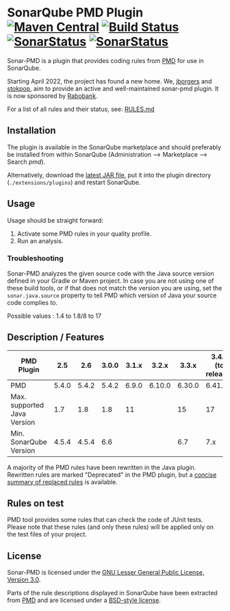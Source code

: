 # SonarQube PMD Plugin [![Maven Central](https://maven-badges.herokuapp.com/maven-central/org.sonarsource.pmd/sonar-pmd-plugin/badge.svg)](https://maven-badges.herokuapp.com/maven-central/org.sonarsource.pmd/sonar-pmd-plugin) [![Build Status](https://api.travis-ci.org/jborgers/sonar-pmd.svg?branch=master)](https://travis-ci.org/jborgers/sonar-pmd) [![SonarStatus](https://sonarcloud.io/api/project_badges/measure?project=org.sonarsource.pmd%3Asonar-pmd&metric=alert_status)](https://sonarcloud.io/dashboard?id=org.sonarsource.pmd%3Asonar-pmd) [![SonarStatus](https://sonarcloud.io/api/project_badges/measure?project=org.sonarsource.pmd%3Asonar-pmd&metric=coverage)](https://sonarcloud.io/dashboard?id=org.sonarsource.pmd%3Asonar-pmd)
Sonar-PMD is a plugin that provides coding rules from [PMD](https://pmd.github.io/) for use in SonarQube.

Starting April 2022, the project has found a new home. We, [jborgers](https://github.com/jborgers) and [stokpop](https://github.com/stokpop), 
aim to provide an active and well-maintained sonar-pmd plugin. It is now sponsored by [Rabobank](https://www.rabobank.com/).

For a list of all rules and their status, see: [RULES.md](https://github.com/jborgers/sonar-pmd/blob/master/docs/RULES.md)

## Installation
The plugin is available in the SonarQube marketplace and should preferably be installed from within SonarQube (Administration -->  Marketplace --> Search _pmd_).

Alternatively, download the [latest JAR file](https://github.com/jborgers/sonar-pmd/releases/latest), put it into the plugin directory (`./extensions/plugins`) and restart SonarQube.

## Usage
Usage should be straight forward:
1. Activate some PMD rules in your quality profile.
2. Run an analysis.

### Troubleshooting
Sonar-PMD analyzes the given source code with the Java source version defined in your Gradle or Maven project.
In case you are not using one of these build tools, or if that does not match the version you are using, set the `sonar.java.source` property to tell PMD which version of Java your source code complies to. 

Possible values : 1.4 to 1.8/8 to 17

## Description / Features
PMD Plugin|2.5|2.6|3.0.0|3.1.x|3.2.x|3.3.x|3.4.x (to release)
-------|---|---|---|---|---|---|---
PMD|5.4.0|5.4.2|5.4.2|6.9.0|6.10.0|6.30.0|6.41.0
Max. supported Java Version | 1.7 | 1.8 | 1.8 | 11 | | 15|17
Min. SonarQube Version | 4.5.4 | 4.5.4 | 6.6 | | | 6.7|7.x

A majority of the PMD rules have been rewritten in the Java plugin. Rewritten rules are marked "Deprecated" in the PMD plugin, but a [concise summary of replaced rules](http://dist.sonarsource.com/reports/coverage/pmd.html) is available.

## Rules on test
PMD tool provides some rules that can check the code of JUnit tests. Please note that these rules (and only these rules) will be applied only on the test files of your project.

## License
Sonar-PMD is licensed under the [GNU Lesser General Public License, Version 3.0](https://github.com/jborgers/sonar-pmd/blob/master/LICENSE.md).

Parts of the rule descriptions displayed in SonarQube have been extracted from [PMD](https://pmd.github.io/) and are licensed under a [BSD-style license](https://github.com/pmd/pmd/blob/master/LICENSE).  

